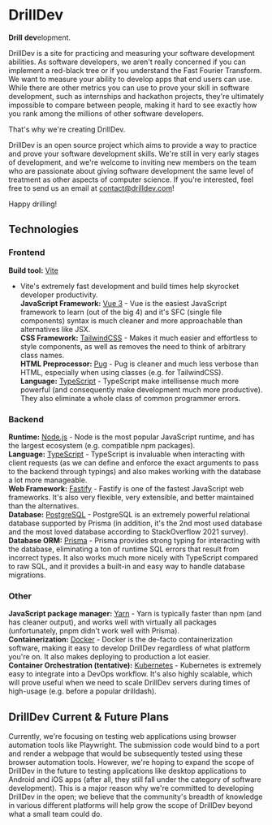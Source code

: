 # DrillDev

**Drill** **dev**elopment.

DrillDev is a site for practicing and measuring your software development abilities. As software developers, we aren't really concerned if you can implement a red-black tree or if you understand the Fast Fourier Transform. We want to measure your ability to develop apps that end users can use. While there are other metrics you can use to prove your skill in software development, such as internships and hackathon projects, they're ultimately impossible to compare between people, making it hard to see exactly how you rank among the millions of other software developers.

That's why we're creating DrillDev.

DrillDev is an open source project which aims to provide a way to practice and prove your software development skills. We're still in very early stages of development, and we're welcome to inviting new members on the team who are passionate about giving software development the same level of treatment as other aspects of computer science. If you're interested, feel free to send us an email at contact@drilldev.com!

Happy drilling!

## Technologies

### Frontend

**Build tool:** [Vite](https://vitejs.org)  
 - Vite's extremely fast development and build times help skyrocket developer productivity.
\
**JavaScript Framework:** [Vue 3](https://https://v3.vuejs.org/) - Vue is the easiest JavaScript framework to learn (out of the big 4) and it's SFC (single file components) syntax is much cleaner and more approachable than alternatives like JSX.
\
**CSS Framework:** [TailwindCSS](https://tailwindcss.com) - Makes it much easier and effortless to style components, as well as removes the need to think of arbitrary class names.
\
**HTML Preprocessor:** [Pug](https://pugjs.org) - Pug is cleaner and much less verbose than HTML, especially when using classes (e.g. for TailwindCSS).
\
**Language:** [TypeScript](https://www.typescriptlang.org/) - TypeScript make intellisense much more powerful (and consequently make development much more productive). They also eliminate a whole class of common programmer errors.

### Backend

**Runtime:** [Node.js](https://nodejs.org) - Node is the most popular JavaScript runtime, and has the largest ecosystem (e.g. compatible npm packages).
\
**Language:** [TypeScript](https://www.typescriptlang.org/) - TypeScript is invaluable when interacting with client requests (as we can define and enforce the exact arguments to pass to the backend through typings) and also makes working with the database a lot more manageable.
\
**Web Framework:** [Fastify](https://fastify.io) - Fastify is one of the fastest JavaScript web frameworks. It's also very flexible, very extensible, and better maintained than the alternatives.
\
**Database:** [PostgreSQL](https://www.postgresql.org/) - PostgreSQL is an extremely powerful relational database supported by Prisma (in addition, it's the 2nd most used database and the most loved database according to StackOverflow 2021 survey).
\
**Database ORM:** [Prisma](http://prisma.io/) - Prisma provides strong typing for interacting with the database, eliminating a ton of runtime SQL errors that result from incorrect types. It also works much more nicely with TypeScript compared to raw SQL, and it provides a built-in and easy way to handle database migrations.

### Other

**JavaScript package manager:** [Yarn](https://yarnpkg.com/) - Yarn is typically faster than npm (and has cleaner output), and works well with virtually all packages (unfortunately, pnpm didn't work well with Prisma).
\
**Containerization:** [Docker](https://docker.com) - Docker is the de-facto containerization software, making it easy to develop DrillDev regardless of what platform you're on. It also makes deploying to production a lot easier.
\
**Container Orchestration (tentative):** [Kubernetes](https://kubernetes.io) - Kubernetes is extremely easy to integrate into a DevOps workflow. It's also highly scalable, which will prove useful when we need to scale DrillDev servers during times of high-usage (e.g. before a popular drilldash).

## DrillDev Current & Future Plans

Currently, we're focusing on testing web applications using browser automation tools like Playwright. The submission code would bind to a port and render a webpage that would be subsequently tested using these browser automation tools. However, we're hoping to expand the scope of DrillDev in the future to testing applications like desktop applications to Android and iOS apps (after all, they still fall under the category of software development). This is a major reason why we're committed to developing DrillDev in the open; we believe that the community's breadth of knowledge in various different platforms will help grow the scope of DrillDev beyond what a small team could do.
